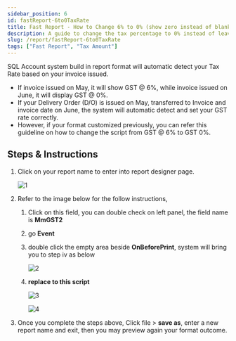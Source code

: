 ```yaml
---
sidebar_position: 6
id: fastReport-6to0TaxRate
title: Fast Report - How to Change 6% to 0% (show zero instead of blank)
description: A guide to change the tax percentage to 0% instead of leaving it blank
slug: /report/fastReport-6to0TaxRate
tags: ["Fast Report", "Tax Amount"]
---
```


SQL Account system build in report format will automatic detect your Tax Rate based on your invoice issued.

- If invoice issued on May, it will show GST @ 6%, while invoice issued on June, it will display GST @ 0%.
- If your Delivery Order (D/O) is issued on May, transferred to Invoice and invoice date on June, the system will automatic detect and set your GST rate correctly.
- However, if your format customized previously, you can refer this guideline on how to change the script from GST @ 6% to GST 0%.

## Steps & Instructions

1. Click on your report name to enter into report designer page.

    ![1](/img/report/fastReport-6to0TaxRate/1.png)

2. Refer to the image below for the follow instructions,

   1. Click on this field, you can double check on left panel, the field name is **MmGST2**

   2. go **Event**

   3. double click the empty area beside **OnBeforePrint**, system will bring you to step iv as below

        ![2](/img/report/fastReport-6to0TaxRate/2.png)

   4. **replace to this script**

        ![3](/img/report/fastReport-6to0TaxRate/3.png)

        ![4](/img/report/fastReport-6to0TaxRate/4.png)

3. Once you complete the steps above, Click file > **save as**, enter a new report name and exit, then you may preview again your format outcome.

